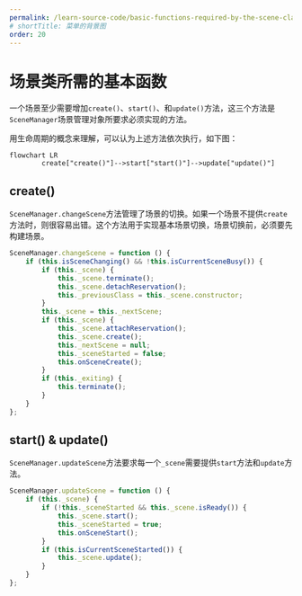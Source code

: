 ```yaml
---
permalink: /learn-source-code/basic-functions-required-by-the-scene-class/
# shortTitle: 菜单的背景图
order: 20
---
```


# 场景类所需的基本函数

一个场景至少需要增加`create()`、`start()`、和`update()`方法，这三个方法是`SceneManager`场景管理对象所要求必须实现的方法。

用生命周期的概念来理解，可以认为上述方法依次执行，如下图：

```mermaid
flowchart LR
		create["create()"]-->start["start()"]-->update["update()"]
```

## create()

`SceneManager.changeScene`方法管理了场景的切换。如果一个场景不提供`create`方法时，则很容易出错。这个方法用于实现基本场景切换，场景切换前，必须要先构建场景。

```js {11}
SceneManager.changeScene = function () {
	if (this.isSceneChanging() && !this.isCurrentSceneBusy()) {
		if (this._scene) {
			this._scene.terminate();
			this._scene.detachReservation();
			this._previousClass = this._scene.constructor;
		}
		this._scene = this._nextScene;
		if (this._scene) {
			this._scene.attachReservation();
			this._scene.create();
			this._nextScene = null;
			this._sceneStarted = false;
			this.onSceneCreate();
		}
		if (this._exiting) {
			this.terminate();
		}
	}
};
```

## start() & update()

`SceneManager.updateScene`方法要求每一个`_scene`需要提供`start`方法和`update`方法。

```js {4,9}
SceneManager.updateScene = function () {
	if (this._scene) {
		if (!this._sceneStarted && this._scene.isReady()) {
			this._scene.start();
			this._sceneStarted = true;
			this.onSceneStart();
		}
		if (this.isCurrentSceneStarted()) {
			this._scene.update();
		}
	}
};
```
